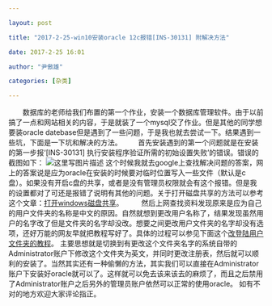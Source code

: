 ```yaml
---

layout: post

title: "2017-2-25-win10安装oracle 12c报错[INS-30131] 附解决方法"

date: 2017-2-25 16:01

author: "尹傲雄"

categories: [杂类]

---
```

　　数据库的老师给我们布置的第一个作业，安装一个数据库管理软件。由于以前搞了一点和网站相关的内容，于是就装了一个mysql交了作业。但是其他的同学想要装oracle datebase但是遇到了一些问题，于是我也就去尝试一下。结果遇到一些坑，下面是一下坑和解决的方法。
　　首先安装遇到的第一个问题就是在安装的第一步报‘[INS-30131] 执行安装程序验证所需的初始设置失败’的错误。错误的截图如下：
![这里写图片描述](http://img.blog.csdn.net/20170225152234672?watermark/2/text/aHR0cDovL2Jsb2cuY3Nkbi5uZXQveWluYW94aW9uZw==/font/5a6L5L2T/fontsize/400/fill/I0JBQkFCMA==/dissolve/70/gravity/SouthEast)
这个时候我就去google上查找解决问题的答案，网上的答案说是应为oracle在安装的时候要对临时位置写入一些文件（默认是c盘）。如果没有开启c盘的共享，或者是没有管理员权限就会有这个报错。但是我的设置都对了可还是报错了说明有其他的问题。关于打开磁盘共享的方法可以参考这个文章：[打开windows磁盘共享](http://www.infocool.net/kb/Oracle/201612/248015.html)。
　　 然后上网查找资料发现原来是应为自己的用户文件夹的名称是中文的原因。自然就想到更改用户名称了，结果发现虽然用户的名字改了但是文件夹的名字却没改。想要之间更改用户文件夹的名字却没有选项，还好万能的网友早就把教程写好了。具体的过程可以参见下面这个[改登陆用户文件夹的教程](http://jingyan.baidu.com/article/27fa732689e0eb46f8271f27.html)。
主要思想就是切换到有更改这个文件夹名字的系统自带的Administrator账户下修改这个文件夹为英文，并同时更改注册表，然后就可以顺利的安装了。当然其实还有一种偷懒的方法，其实我们可以直接在Administrator账户下安装好oracle就可以了。这样就可以免去该来该去的麻烦了，而且之后禁用了Administrator账户之后另外的管理员账户依然可以正常的使用oracle。
		如有不对的地方欢迎大家评论指正。